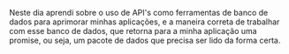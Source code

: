 Neste dia aprendi sobre o uso de API's como ferramentas de banco de dados para aprimorar minhas aplicações, e a maneira correta de trabalhar com esse banco de dados, que retorna para a minha aplicação uma promise, ou seja, um pacote de dados que precisa ser lido da forma certa.